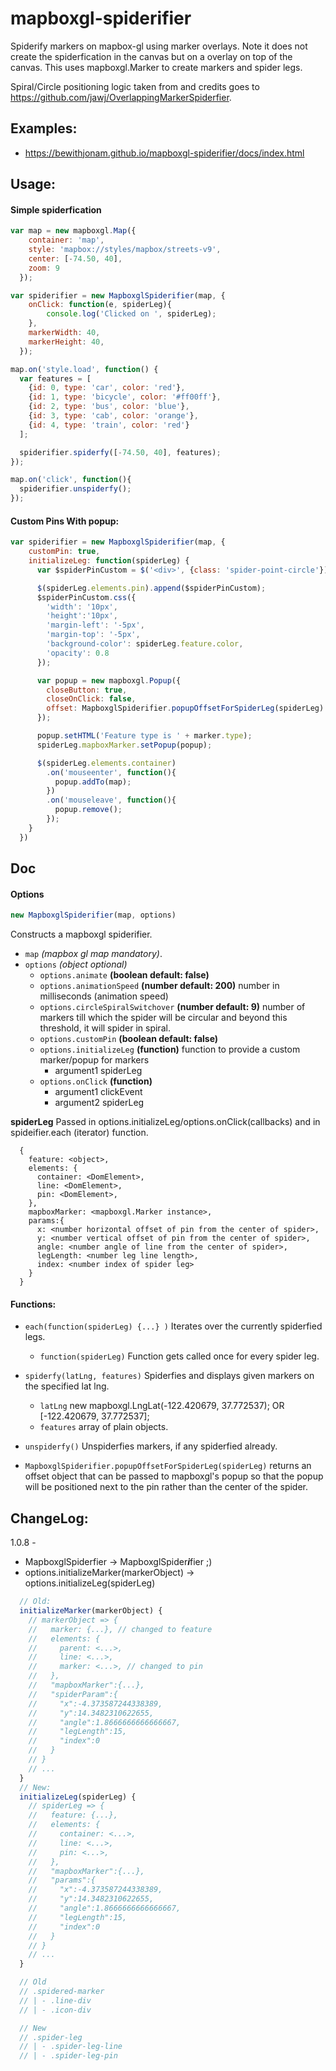 # mapboxgl-spiderifier

Spiderify markers on mapbox-gl using marker overlays. Note it does not create the spiderfication in the canvas but on a overlay on top of the canvas. This uses mapboxgl.Marker to create markers and spider legs.

Spiral/Circle positioning logic taken from and credits goes to https://github.com/jawj/OverlappingMarkerSpiderfier.

## Examples:
 - https://bewithjonam.github.io/mapboxgl-spiderifier/docs/index.html

## Usage:

#### Simple spiderfication
```js
var map = new mapboxgl.Map({
    container: 'map',
    style: 'mapbox://styles/mapbox/streets-v9',
    center: [-74.50, 40],
    zoom: 9
  });

var spiderifier = new MapboxglSpiderifier(map, {
  	onClick: function(e, spiderLeg){
    	console.log('Clicked on ', spiderLeg);
    },
    markerWidth: 40,
    markerHeight: 40,
  });

map.on('style.load', function() {
  var features = [
    {id: 0, type: 'car', color: 'red'},
    {id: 1, type: 'bicycle', color: '#ff00ff'},
    {id: 2, type: 'bus', color: 'blue'},
    {id: 3, type: 'cab', color: 'orange'},
    {id: 4, type: 'train', color: 'red'}
  ];

  spiderifier.spiderfy([-74.50, 40], features);
});

map.on('click', function(){
  spiderifier.unspiderfy();
});
```

#### Custom Pins With popup:
```js
var spiderifier = new MapboxglSpiderifier(map, {
    customPin: true,
    initializeLeg: function(spiderLeg) {
      var $spiderPinCustom = $('<div>', {class: 'spider-point-circle'});

      $(spiderLeg.elements.pin).append($spiderPinCustom);
      $spiderPinCustom.css({
        'width': '10px',
        'height':'10px',
        'margin-left': '-5px',
        'margin-top': '-5px',
        'background-color': spiderLeg.feature.color,
        'opacity': 0.8
      });

      var popup = new mapboxgl.Popup({
        closeButton: true,
        closeOnClick: false,
        offset: MapboxglSpiderifier.popupOffsetForSpiderLeg(spiderLeg)
      });

      popup.setHTML('Feature type is ' + marker.type);
      spiderLeg.mapboxMarker.setPopup(popup);

      $(spiderLeg.elements.container)
        .on('mouseenter', function(){
          popup.addTo(map);
        })
        .on('mouseleave', function(){
          popup.remove();
        });
    }
  })
```

## Doc

#### Options
```js
new MapboxglSpiderifier(map, options)
```

  Constructs a mapboxgl spiderifier.
  - `map` *(mapbox gl map mandatory)*.
  - `options` *(object optional)*
    - `options.animate` **(boolean default: false)**
    - `options.animationSpeed` **(number default: 200)** number in milliseconds (animation speed)
    - `options.circleSpiralSwitchover` **(number default: 9)** number of markers till which the spider will
      be circular and beyond this threshold, it will spider in spiral.
    - `options.customPin` **(boolean default: false)**
    - `options.initializeLeg` **(function)** function to provide a custom marker/popup for markers
      - argument1 spiderLeg
    - `options.onClick` **(function)**
      - argument1 clickEvent
      - argument2 spiderLeg


**spiderLeg** Passed in options.initializeLeg/options.onClick(callbacks) and in
spideifier.each (iterator) function.
```
  {
    feature: <object>,
    elements: {
      container: <DomElement>,
      line: <DomElement>,
      pin: <DomElement>,
    },
    mapboxMarker: <mapboxgl.Marker instance>,
    params:{
      x: <number horizontal offset of pin from the center of spider>,
      y: <number vertical offset of pin from the center of spider>,
      angle: <number angle of line from the center of spider>,
      legLength: <number leg line length>,
      index: <number index of spider leg>
    }
  }
```

#### Functions:
  - ```each(function(spiderLeg) {...} )``` Iterates over the currently spiderfied legs.
    -  ```function(spiderLeg)``` Function gets called once for every spider leg.
  - ```spiderfy(latLng, features)``` Spiderfies and displays given markers on the specified lat lng.
    - ```latLng```  new mapboxgl.LngLat(-122.420679, 37.772537); OR [-122.420679, 37.772537];
    - ```features``` array of plain objects.
  - ```unspiderfy()``` Unspiderfies markers, if any spiderfied already.

  - ```MapboxglSpiderifier.popupOffsetForSpiderLeg(spiderLeg)``` returns an offset object that can be
  passed to mapboxgl's popup so that the popup will be positioned next to the pin rather than the center
  of the spider.

## ChangeLog:

1.0.8 -
  - MapboxglSpiderfier -> MapboxglSpider***i***fier ;)
  - options.initializeMarker(markerObject) -> options.initializeLeg(spiderLeg)
```js
  // Old:
  initializeMarker(markerObject) {
    // markerObject => {
    //   marker: {...}, // changed to feature
    //   elements: {
    //     parent: <...>,
    //     line: <...>,
    //     marker: <...>, // changed to pin
    //   },
    //   "mapboxMarker":{...},
    //   "spiderParam":{
    //     "x":-4.373587244338389,
    //     "y":14.3482310622655,
    //     "angle":1.8666666666666667,
    //     "legLength":15,
    //     "index":0
    //   }
    // }
    // ...
  }
  // New:
  initializeLeg(spiderLeg) {
    // spiderLeg => {
    //   feature: {...},
    //   elements: {
    //     container: <...>,
    //     line: <...>,
    //     pin: <...>,
    //   },
    //   "mapboxMarker":{...},
    //   "params":{
    //     "x":-4.373587244338389,
    //     "y":14.3482310622655,
    //     "angle":1.8666666666666667,
    //     "legLength":15,
    //     "index":0
    //   }
    // }
    // ...
  }

  // Old
  // .spidered-marker
  // | - .line-div
  // | - .icon-div

  // New
  // .spider-leg
  // | - .spider-leg-line
  // | - .spider-leg-pin

```
